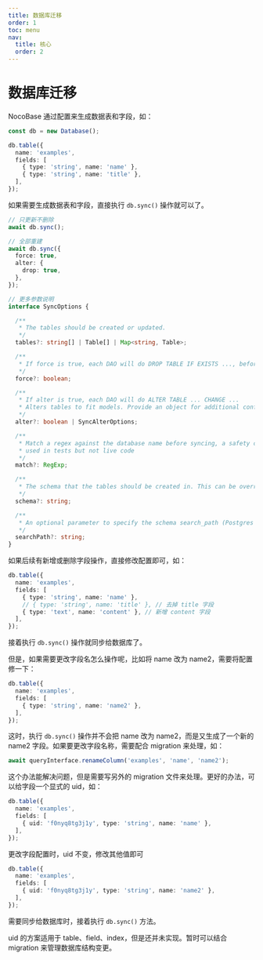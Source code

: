 ```yaml
---
title: 数据库迁移
order: 1
toc: menu
nav:
  title: 核心
  order: 2
---
```


# 数据库迁移

NocoBase 通过配置来生成数据表和字段，如：

```ts
const db = new Database();

db.table({
  name: 'examples',
  fields: [
    { type: 'string', name: 'name' },
    { type: 'string', name: 'title' },
  ],
});
```

如果需要生成数据表和字段，直接执行 `db.sync()` 操作就可以了。

```ts
// 只更新不删除
await db.sync();

// 全部重建
await db.sync({
  force: true,
  alter: {
    drop: true,
  },
});

// 更多参数说明
interface SyncOptions {

  /**
   * The tables should be created or updated.
   */
  tables?: string[] | Table[] | Map<string, Table>;

  /**
   * If force is true, each DAO will do DROP TABLE IF EXISTS ..., before it tries to create its own table
   */
  force?: boolean;

  /**
   * If alter is true, each DAO will do ALTER TABLE ... CHANGE ...
   * Alters tables to fit models. Provide an object for additional configuration. Not recommended for production use. If not further configured deletes data in columns that were removed or had their type changed in the model.
   */
  alter?: boolean | SyncAlterOptions;

  /**
   * Match a regex against the database name before syncing, a safety check for cases where force: true is
   * used in tests but not live code
   */
  match?: RegExp;

  /**
   * The schema that the tables should be created in. This can be overridden for each table in sequelize.define
   */
  schema?: string;

  /**
   * An optional parameter to specify the schema search_path (Postgres only)
   */
  searchPath?: string;
}
```

如果后续有新增或删除字段操作，直接修改配置即可，如：

```ts
db.table({
  name: 'examples',
  fields: [
    { type: 'string', name: 'name' },
    // { type: 'string', name: 'title' }, // 去掉 title 字段
    { type: 'text', name: 'content' }, // 新增 content 字段
  ],
});
```

接着执行 `db.sync()` 操作就同步给数据库了。

但是，如果需要更改字段名怎么操作呢，比如将 name 改为 name2，需要将配置修一下：

```ts
db.table({
  name: 'examples',
  fields: [
    { type: 'string', name: 'name2' },
  ],
});
```

这时，执行 `db.sync()` 操作并不会把 name 改为 name2，而是又生成了一个新的 name2 字段。如果要更改字段名称，需要配合 migration 来处理，如：

```ts
await queryInterface.renameColumn('examples', 'name', 'name2');
```

这个办法能解决问题，但是需要写另外的 migration 文件来处理。更好的办法，可以给字段一个显式的 uid，如：

```ts
db.table({
  name: 'examples',
  fields: [
    { uid: 'f0nyq8tg3j1y', type: 'string', name: 'name' },
  ],
});
```

更改字段配置时，uid 不变，修改其他值即可

```ts
db.table({
  name: 'examples',
  fields: [
    { uid: 'f0nyq8tg3j1y', type: 'string', name: 'name2' },
  ],
});
```

需要同步给数据库时，接着执行 `db.sync()` 方法。

<Alert title="注意" type="warning">
uid 的方案适用于 table、field、index，但是还并未实现。暂时可以结合 migration 来管理数据库结构变更。
</Alert>